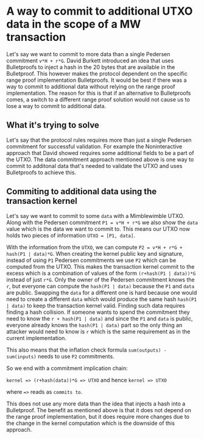 # A way to commit to additional UTXO data in the scope of a MW transaction

Let's say we want to commit to more data than a single Pedersen commitment `v*H + r*G`. David Burkett introduced an idea
that uses Bulletproofs to inject a hash in the 20 bytes that are available in the Bulletproof. This however makes the
protocol dependent on the specific range proof implementation Bulletproofs. It would be best if there was a way
to commit to additional data without relying on the range proof implementation. The reason for this is that if an alternative
to Bulletproofs comes, a switch to a different range proof solution would not cause us to lose a way to commit
to additional data.

## What it's trying to solve

Let's say that the protocol rules requires more than just a single Pedersen commitment for successful validation. For example the Noninteractive
approach that David showed requires some additional fields to be a part of the UTXO. The data commitment approach mentioned above
is one way to commit to additonal data that's needed to validate the UTXO and uses Bulletproofs to achieve this.

## Commiting to additional data using the transaction kernel

Let's say we want to commit to some `data` with a Mimblewimble UTXO. Along with the Pedersen commitment `P1 = v*H + r*G` we also show the `data` value which is the data we want to commit to.
This means our UTXO now holds two pieces of information `UTXO = [P1, data]`.

With the information from the `UTXO`, we can compute `P2 = v*H + r*G + hash(P1 | data)*G`.
When creating the kernel public key and signature, instead of using `P1` Pedersen commitments we use `P2` which can be computed from the UTXO. This makes the transaction kernel commit to the excess
which is a combination of values of the form `(r+hash(P1 | data))*G` instead of just `r*G`.
Only the owner of the Pedersen commitment knows the `r`, but everyone can compute the `hash(P1 | data)` because the `P1` and `data` are public. Swapping the `data` for a different one is
hard because one would need to create a different `data` which would produce the same hash `hash(P1 | data)` to keep the transaction kernel valid. Finding such data requires finding a hash collision. If someone
wants to spend the commitment they need to know the `r + hash(P1 | data)` and since the `P1` and `data` is public, everyone already knows the `hash(P1 | data)` part so the only thing an attacker would need to know is `r` which is the same requirement as in the current implementation.

This also means that the inflation check formula `sum(outputs) - sum(inputs)` needs to use `P2` commitments.

So we end with a commitment implication chain:

`kernel => (r+hash(data))*G => UTXO` and hence `kernel => UTXO`

where `=>` reads as `commits to`.

This does not use any more data than the idea that injects a hash into a Bulletproof. The benefit as mentioned above is that it does
not depend on the range proof implementation, but it does require more changes due to the change in the kernel computation which is the
downside of this approach.